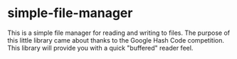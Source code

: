 # simple-file-manager
This is a simple file manager for reading and writing to files. The purpose of this little library came about thanks to the Google Hash Code competition. This library will provide you with a quick "buffered" reader feel.
